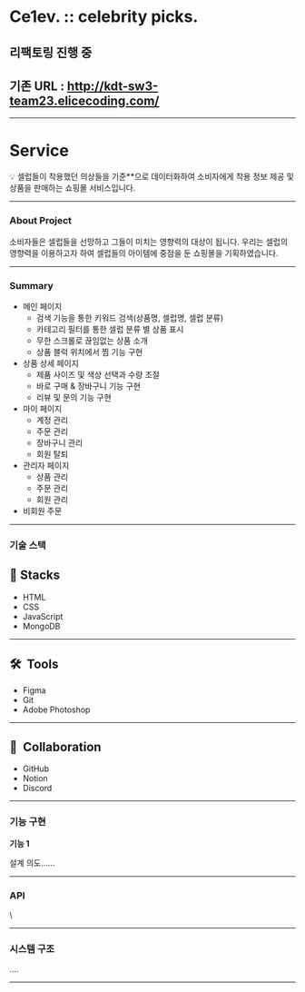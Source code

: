 # Ce1ev. :: celebrity picks.
## 리팩토링 진행 중
## 기존 URL : http://kdt-sw3-team23.elicecoding.com/
---

# Service

<aside>
💡 셀럽들이 착용했던 의상들을 기준**으로 데이터화하여 소비자에게 착용 정보 제공 및 상품을 판매하는 쇼핑몰 서비스입니다.

</aside>

---

### About Project

소비자들은 셀럽들을 선망하고 그들이 미치는 영향력의 대상이 됩니다. 
우리는 셀럽의 영향력을 이용하고자 하여 셀럽들의 아이템에 중점을 둔 쇼핑몰을 기획하였습니다.

---

### Summary

- 메인 페이지
    - 검색 기능을 통한 키워드 검색(상품명, 셀럽명, 셀럽 분류)
    - 카테고리 필터를 통한 셀럽 분류 별 상품 표시
    - 무한 스크롤로 끊임없는 상품 소개
    - 상품 블럭 위치에서 찜 기능 구현
- 상품 상세 페이지
    - 제품 사이즈 및 색상 선택과 수량 조절
    - 바로 구매 & 장바구니 기능 구현
    - 리뷰 및 문의 기능 구현
- 마이 페이지
    - 계정 관리
    - 주문 관리
    - 장바구니 관리
    - 회원 탈퇴
- 관리자 페이지
    - 상품 관리
    - 주문 관리
    - 회원 관리
- 비회원 주문

---

### 기술 스택

## 🚀  Stacks
- HTML
- CSS
- JavaScript
- MongoDB

---

## 🛠  Tools
- Figma
- Git
- Adobe Photoshop

---

## 👥  Collaboration
- GitHub
- Notion
- Discord

---

### 기능 구현

**기능 1**

설계 의도……

---

### API

\

---

### 시스템 구조

….

---
